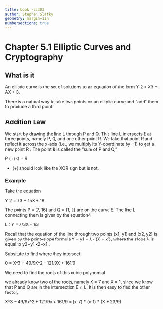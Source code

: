 ```yaml
---
title: book -cs303
author: Stephen Slatky
geometry: margin=1in
numbersections: true
---
```

# Chapter 5.1 Elliptic Curves and Cryptography

## What is it

An elliptic curve is the set of solutions to an equation of the form
                    Y 2 = X3 + AX + B.

There is a natural way to take two points on an elliptic curve and 
“add” them to produce a third point.

## Addition Law

We start by drawing the line L through P and Q. This line L intersects
E at three points, namely P, Q, and one other point R. We take
that point R and reflect it across the x-axis (i.e., we multiply its Y-coordinate
by −1) to get a new point R
. The point R is called the “sum of P and Q,”


P (+) Q = R

* (+) should look like the XOR sign but is not.

### Example 

Take the equation 

Y 2 = X3 − 15X + 18.

The points P = (7, 16) and Q = (1, 2) are on the curve E. The line L connecting
them is given by the equation4

L : Y = 7/3X - 1/3

Recall that the equation of the line through two points (x1, y1) and (x2, y2) is given by
the point–slope formula Y − y1 = λ · (X − x1), where the slope λ is equal to y2−y1
x2−x1 .

Subsitute to find where they intersect.


0 = X^3 − 49/9X^2 - 121/9X + 161/9

We need to find the roots of this cubic polynomial

we already know two of the
roots, namely X = 7 and X = 1, since we know that P and Q are in the
intersection E ∩ L. It is then easy to find the other factor,

X^3 − 49/9x^2 + 121/9x + 161/9 = (x-7) * (x-1) * (X + 23/9) 




